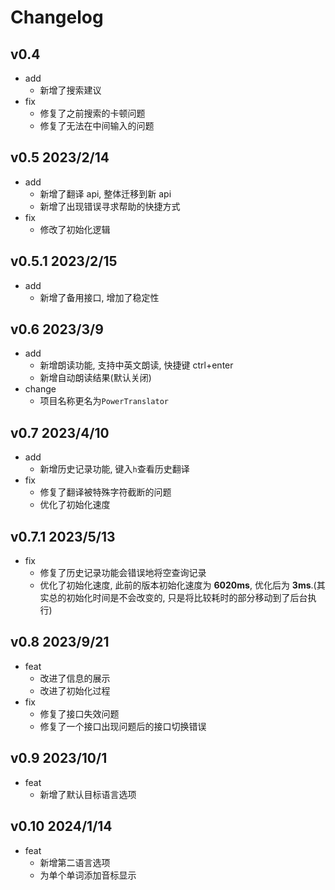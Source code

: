 # Changelog

## v0.4

- add
  - 新增了搜索建议
- fix
  - 修复了之前搜索的卡顿问题
  - 修复了无法在中间输入的问题

## v0.5 2023/2/14

- add
  - 新增了翻译 api, 整体迁移到新 api
  - 新增了出现错误寻求帮助的快捷方式
- fix
  - 修改了初始化逻辑

## v0.5.1 2023/2/15

- add
  - 新增了备用接口, 增加了稳定性

## v0.6 2023/3/9

- add
  - 新增朗读功能, 支持中英文朗读, 快捷键 ctrl+enter
  - 新增自动朗读结果(默认关闭)
- change
  - 项目名称更名为`PowerTranslator`

## v0.7 2023/4/10

- add
  - 新增历史记录功能, 键入`h`查看历史翻译
- fix
  - 修复了翻译被特殊字符截断的问题
  - 优化了初始化速度

## v0.7.1 2023/5/13

- fix
  - 修复了历史记录功能会错误地将空查询记录
  - 优化了初始化速度, 此前的版本初始化速度为 **6020ms**, 优化后为 **3ms**.(其实总的初始化时间是不会改变的, 只是将比较耗时的部分移动到了后台执行)

## v0.8 2023/9/21

- feat
  - 改进了信息的展示
  - 改进了初始化过程
- fix
  - 修复了接口失效问题
  - 修复了一个接口出现问题后的接口切换错误

## v0.9 2023/10/1

- feat
  - 新增了默认目标语言选项

## v0.10 2024/1/14

- feat
  - 新增第二语言选项
  - 为单个单词添加音标显示
  